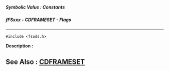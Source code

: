 ##### Symbolic Value : Constants
##### fFSxxx - CDFRAMESET - Flags
---
```
#include <fsods.h>
```
**Description :**



**See Also :**
[CDFRAMESET](/reference/Data/CDFRAMESET)
---
